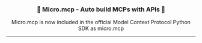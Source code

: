 <div align="center">

### 🎉 Micro.mcp - Auto build MCPs with APIs 🦅


Micro.mcp is now included in the official Model Context Protocol Python SDK as micro.mcp

---
